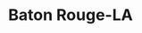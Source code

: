 ---
title: Baton Rouge-LA
slug: baton-rouge-la
f_state:
- cms/state/louisiana.md
f_locations:
- cms/payday-loan/a-helping-hand-cash-advance-427.md
- cms/payday-loan/advance-america-2800.md
- cms/payday-loan/advance-america-2817.md
- cms/payday-loan/advance-america-2818.md
- cms/payday-loan/advance-america-2819.md
- cms/payday-loan/advance-america-2820.md
- cms/payday-loan/advance-america-2821.md
- cms/payday-loan/advance-america-2822.md
- cms/payday-loan/advance-america-2823.md
- cms/payday-loan/advance-america-2824.md
- cms/payday-loan/advance-america-2825.md
- cms/payday-loan/advance-america-2826.md
- cms/payday-loan/advance-america-2827.md
- cms/payday-loan/advance-america-2828.md
- cms/payday-loan/allied-cash-advance-4022.md
- cms/payday-loan/american-check-cashers-4235.md
- cms/payday-loan/american-check-cashers-4240.md
- cms/payday-loan/american-check-cashers-4246.md
- cms/payday-loan/american-check-cashers-4247.md
- cms/payday-loan/anconas-stop-save-4579.md
- cms/payday-loan/baton-rouge-check-cashing---no-4-5159.md
- cms/payday-loan/baton-rouge-check-cashing-inc-5160.md
- cms/payday-loan/baton-rouge-check-cashing-inc-5161.md
- cms/payday-loan/baton-rouge-checkwriter-co-5162.md
- cms/payday-loan/blake-enterprises-5311.md
- cms/payday-loan/blake-enterprises-5312.md
- cms/payday-loan/blue-bayou-investments-inc-5321.md
- cms/payday-loan/broke-til-payday-5459.md
- cms/payday-loan/brother-typewriters-5469.md
- cms/payday-loan/cash-cow-6990.md
- cms/payday-loan/cash-cow-6991.md
- cms/payday-loan/cash-cow-6994.md
- cms/payday-loan/cash-inc-7733.md
- cms/payday-loan/cash-inc-7734.md
- cms/payday-loan/cash-now-8083.md
- cms/payday-loan/cash-tyme-8915.md
- cms/payday-loan/cash-tyme-8916.md
- cms/payday-loan/cashiers-check-cashing-center-9109.md
- cms/payday-loan/cashiers-check-cashing-center-9110.md
- cms/payday-loan/check-cashing-10764.md
- cms/payday-loan/check-into-cash-12814.md
- cms/payday-loan/check-into-cash-12828.md
- cms/payday-loan/check-into-cash-12829.md
- cms/payday-loan/check-into-cash-12830.md
- cms/payday-loan/check-into-cash-12831.md
- cms/payday-loan/check-into-cash-12832.md
- cms/payday-loan/check-into-cash-12833.md
- cms/payday-loan/check-into-cash-12834.md
- cms/payday-loan/check-into-cash-12835.md
- cms/payday-loan/check-into-cash-of-louisiana-13416.md
- cms/payday-loan/check-into-cash-of-louisiana-13423.md
- cms/payday-loan/check-into-cash-of-louisiana-13424.md
- cms/payday-loan/check-into-cash-of-louisiana-13425.md
- cms/payday-loan/check-into-cash-of-louisiana-13426.md
- cms/payday-loan/checkcare-systems-14198.md
- cms/payday-loan/chexpedite-14945.md
- cms/payday-loan/dillon-professional-cater-15832.md
- cms/payday-loan/easy-mney-group-acqisition-llc-16544.md
- cms/payday-loan/easy-money-16581.md
- cms/payday-loan/easy-money-emg-16638.md
- cms/payday-loan/easy-money-emg-16640.md
- cms/payday-loan/easy-money-emg-16641.md
- cms/payday-loan/easy-money-emg-16642.md
- cms/payday-loan/easy-money-group-16652.md
- cms/payday-loan/easy-money-group-16653.md
- cms/payday-loan/easy-money-group-16654.md
- cms/payday-loan/express-check-advance-17089.md
- cms/payday-loan/express-check-advance-17094.md
- cms/payday-loan/fendley-financial-corporation-17978.md
- cms/payday-loan/finance-america-18000.md
- cms/payday-loan/finance-america-18001.md
- cms/payday-loan/finance-america-18002.md
- cms/payday-loan/finance-america-18003.md
- cms/payday-loan/finance-america-18004.md
- cms/payday-loan/first-check-18530.md
- cms/payday-loan/globestar-business-solutions-19027.md
- cms/payday-loan/money-mart-21544.md
- cms/payday-loan/money-mart-21548.md
- cms/payday-loan/mr-payroll-check-cashing-22309.md
- cms/payday-loan/mr-payroll-of-baton-rouge-22338.md
- cms/payday-loan/mr-payroll-of-baton-rouge-22339.md
- cms/payday-loan/mr-payroll-of-baton-rouge-22340.md
- cms/payday-loan/mr-payroll-of-baton-rouge-inc-22341.md
- cms/payday-loan/national-express-money-orders-22804.md
- cms/payday-loan/pay-th-e-check-23606.md
- cms/payday-loan/paychex-loans-of-baton-rouge-23714.md
- cms/payday-loan/payway-check-advance-24275.md
- cms/payday-loan/payway-check-advance-24276.md
- cms/payday-loan/purpose-financial-24736.md
- cms/payday-loan/quick-cash-inc-25177.md
- cms/payday-loan/safe-place-26174.md
- cms/payday-loan/tv-profile-llc-27993.md
updated-on: '2024-05-30T13:41:28.615Z'
created-on: '2024-05-30T13:41:28.615Z'
published-on: '2024-05-30T13:54:32.469Z'
f_city: Baton Rouge
layout: '[city].html'
tags: city
---